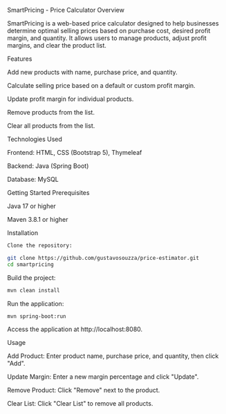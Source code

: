 SmartPricing - Price Calculator
Overview

SmartPricing is a web-based price calculator designed to help businesses determine optimal selling prices based on purchase cost, desired profit margin, and quantity. It allows users to manage products, adjust profit margins, and clear the product list.

Features

Add new products with name, purchase price, and quantity.

Calculate selling price based on a default or custom profit margin.

Update profit margin for individual products.

Remove products from the list.

Clear all products from the list.

Technologies Used

Frontend: HTML, CSS (Bootstrap 5), Thymeleaf

Backend: Java (Spring Boot)

Database: MySQL

Getting Started
Prerequisites

Java 17 or higher

Maven 3.8.1 or higher

Installation
```bash
Clone the repository:

git clone https://github.com/gustavosouzza/price-estimator.git
cd smartpricing
```

Build the project:
```bash
mvn clean install
```

Run the application:
```bash
mvn spring-boot:run
```

Access the application at http://localhost:8080.

Usage

Add Product: Enter product name, purchase price, and quantity, then click "Add".

Update Margin: Enter a new margin percentage and click "Update".

Remove Product: Click "Remove" next to the product.

Clear List: Click "Clear List" to remove all products.
